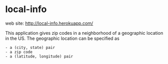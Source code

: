 local-info
==========

web site: http://local-info.herokuapp.com/

This application gives zip codes in a neighborhood of a geographic location in the US. The geographic location can be
specified as

    - a (city, state) pair
    - a zip code
    - a (latitude, longitude) pair

